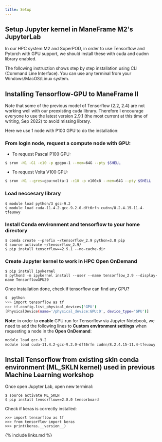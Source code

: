 ```yaml
---
title: Setup
---
```

Setup Jupyter kernel in ManeFrame M2's JupyterLab
---

In our HPC system M2 and SuperPOD, in order to use Tensorflow and Pytorch with GPU support, we should install these with cuda and cudnn library enabled.

The following instruction shows step by step installation using CLI (Command Line Interface). You can use any terminal from your Windows/MacOS/Linux system.

## Installing Tensorflow-GPU to ManeFrame II
 
Note that some of the previous model of Tensorflow (2.2, 2.4) are not working well with our preexisting cuda library. Therefore I encourage everyone to use the latest version 2.9.1 (the most current at this time of writing, Sep 2022) to avoid missing library.

Here we use 1 node with P100 GPU to do the installation:

### From login node, request a compute node with GPU:

- To request Pascal P100 GPU:

```bash
$ srun -N1 -G1 -c10 -p gpgpu-1 --mem=64G --pty $SHELL
```

- To request Volta V100 GPU:

```bash
$ srun -N1 --gres=gpu:volta:1 -c10 -p v100x8 --mem=64G --pty $SHELL
```

### Load neccesary library

```
$ module load python/3 gcc-9.2
$ module load cuda-11.4.2-gcc-9.2.0-dft6rfn cudnn/8.2.4.15-11.4-tfeuowy
```

### Install Conda environment and tensorflow to your home directory

```
$ conda create --prefix ~/tensorflow_2.9 python=3.8 pip
$ source activate ~/tensorflow_2.9/  
$ pip install tensorflow==2.9.1 --no-cache-dir
```

### Create Jupyter kernel to work in HPC Open OnDemand

```
$ pip install ipykernel
$ python3 -m ipykernel install --user --name tensorflow_2.9 --display-name TensorflowGPU29
```

Once installation done, check if tensorflow can find any GPU?
  
```bash
$  python
>>> import tensorflow as tf
>>> tf.config.list_physical_devices('GPU')
[PhysicalDevice(name='/physical_device:GPU:0', device_type='GPU')]
```
  
**Note**: in order to **enable** GPU run for Tensorflow via Jupyter Notebook, we need to add the following lines to **Custom environment settings** when requesting a node in the **Open OnDemand**:

```bash
module load gcc-9.2
module load cuda-11.4.2-gcc-9.2.0-dft6rfn cudnn/8.2.4.15-11.4-tfeuowy
```
 
  
## Install Tensorflow from existing skln conda environment (ML_SKLN kernel) used in previous Machine Learning workshop

Once open Jupyter Lab, open new terminal:

```
$ source activate ML_SKLN
$ pip install tensorflow==2.8.0 tensorboard
```

Check if keras is correctly installed:

```
>>> import tensorflow as tf
>>> from tensorflow import keras
>>> print(keras.__version__)
```

{% include links.md %}

